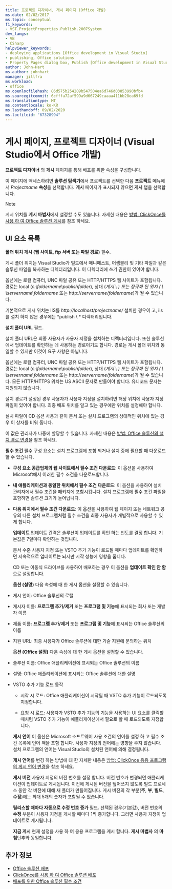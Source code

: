 ```yaml
---
title: 프로젝트 디자이너, 게시 페이지 (Office 개발)
ms.date: 02/02/2017
ms.topic: conceptual
f1_keywords:
- VST.ProjectProperties.Publish.2007System
dev_langs:
- VB
- CSharp
helpviewer_keywords:
- deploying applications [Office development in Visual Studio]
- publishing, Office solutions
- Property Pages dialog box, Publish [Office development in Visual Studio]
author: John-Hart
ms.author: johnhart
manager: jillfra
ms.workload:
- office
ms.openlocfilehash: 86d575b254209b547504ea6d746d03853990bfb4
ms.sourcegitcommit: 6cfffa72af599a9d667249caaaa411bb28ea69fd
ms.translationtype: MT
ms.contentlocale: ko-KR
ms.lasthandoff: 09/02/2020
ms.locfileid: "67328994"
---
```

# <a name="publish-page-project-designer-office-development-in-visual-studio"></a>게시 페이지, 프로젝트 디자이너 (Visual Studio에서 Office 개발)
  **프로젝트 디자이너** 의 **게시** 페이지를 통해 배포를 위한 속성을 구성합니다.

 이 페이지에 액세스하려면 **솔루션 탐색기**에서 프로젝트를 선택한 다음 **프로젝트** 메뉴에서 *Projectname* **속성**을 선택합니다. **게시** 페이지가 표시되지 않으면 **게시** 탭을 선택합니다.

> [!NOTE]
> 게시 위치를 **게시 마법사**에서 설정할 수도 있습니다. 자세한 내용은 [방법: ClickOnce를 사용 하 여 Office 솔루션 게시](https://msdn.microsoft.com/2b6c247e-bc04-4ce4-bb64-c4e79bb3d5b8)를 참조 하세요.

## <a name="uielement-list"></a>UI 요소 목록
 **폴더 위치 게시 (웹 사이트, ftp 서버 또는 파일 경로)** 필수.

 게시 폴더 위치는 Visual Studio가 빌드에서 매니페스트, 어셈블리 및 기타 파일과 같은 솔루션 파일을 복사하는 디렉터리입니다. 이 디렉터리에 쓰기 권한이 있어야 합니다.

 옵션에는 로컬 컴퓨터, UNC 파일 공유 또는 HTTP/HTTPS 웹 사이트가 포함됩니다. 경로는 local (*c:\foldername\publishfolder*), 상대 (*게시 \\ *) 또는 정규화 된 위치 (* \\ \servername\foldername* 또는 http://<em>servername/foldername</em>)가 될 수 있습니다.

 기본적으로 게시 위치는 IIS를 *http://localhost/projectname/* 설치한 경우이 고, iis를 설치 하지 않은 경우에는 *publish \\ * 디렉터리입니다.

 **설치 폴더 URL** 필드.

 설치 폴더 URL은 최종 사용자가 사용자 지정을 설치하는 디렉터리입니다. 또한 솔루션에서 업데이트를 확인하는 데 사용하는 경로이기도 합니다. 경로는 게시 폴더 위치와 동일할 수 있지만 이것이 요구 사항은 아닙니다.

 옵션에는 로컬 컴퓨터, UNC 파일 공유 또는 HTTP/HTTPS 웹 사이트가 포함됩니다. 경로는 local (*c:\foldername\publishfolder*), 상대 (*게시 \\ *) 또는 정규화 된 위치 (* \\ \servername\foldername* 또는 http://<em>servername/foldername</em>)가 될 수 있습니다. 모든 HTTP/HTTPS 위치는 US ASCII 문자로 만들어야 합니다. 유니코드 문자는 지원되지 않습니다.

 설치 경로가 설정된 경우 사용자가 사용자 지정을 설치하려면 해당 위치에 사용자 지정 파일이 있어야 합니다. 최종 배포 위치를 알고 있는 경우에만 위치를 설정해야 합니다.

 설치 파일이 CD 옵션 사용과 같이 문서 또는 설치 프로그램의 상대적인 위치에 있는 경우 이 상자를 비워 둡니다.

 이 값은 관리자가 나중에 할당할 수 있습니다. 자세한 내용은 [방법: Office 솔루션의 설치 경로 변경](https://msdn.microsoft.com/d0eaa07b-2d72-4902-899f-2f9fb165b8fd)을 참조 하세요.

 **필수 조건** 필수 구성 요소는 설치 프로그램에 포함 되거나 설치 중에 필요할 때 다운로드할 수 있습니다.

- **구성 요소 공급업체의 웹 사이트에서 필수 조건 다운로드**: 이 옵션을 사용하여 Microsoft에서 이러한 필수 조건을 다운로드합니다.

- **내 애플리케이션과 동일한 위치에서 필수 조건 다운로드**: 이 옵션을 사용하여 설치 관리자에서 필수 조건을 패키지에 포함시킵니다. 설치 프로그램에 필수 조건 파일을 포함하면 솔루션 크기가 늘어납니다.

- **다음 위치에서 필수 조건 다운로드**: 이 옵션을 사용하여 웹 페이지 또는 네트워크 공유의 다른 설치 프로그램처럼 필수 조건을 최종 사용자가 개별적으로 사용할 수 있게 합니다.

  **업데이트** 업데이트 간격은 솔루션이 업데이트를 확인 하는 빈도를 결정 합니다. 기본값은 7일마다 확인하는 것입니다.

  문서 수준 사용자 지정 또는 VSTO 추가 기능이 로드될 때마다 업데이트를 확인하면 지속적으로 업데이트는 되지만 시작 성능에 영향을 줍니다.

  CD 또는 이동식 드라이브를 사용하여 배포하는 경우 이 옵션을 **업데이트 확인 안 함**으로 설정합니다.

  **옵션 (설명)** 다음 속성에 대 한 게시 옵션을 설정할 수 있습니다.

- 게시 언어: Office 솔루션의 로캘

- 게시자 이름: **프로그램 추가/제거** 또는 **프로그램 및 기능**에 표시되는 회사 또는 개발자 이름

- 제품 이름: **프로그램 추가/제거** 또는 **프로그램 및 기능**에 표시되는 Office 솔루션의 이름

- 지원 URL: 최종 사용자가 Office 솔루션에 대한 기술 지원에 문의하는 위치

  **옵션 (Office 설정)** 다음 속성에 대 한 게시 옵션을 설정할 수 있습니다.

- 솔루션 이름: Office 애플리케이션에 표시되는 Office 솔루션의 이름

- 설명: Office 애플리케이션에 표시되는 Office 솔루션에 대한 설명

- VSTO 추가 기능 로드 동작

  - 시작 시 로드: Office 애플리케이션이 시작될 때 VSTO 추가 기능이 로드되도록 지정합니다.

  - 요청 시 로드: 사용자가 VSTO 추가 기능의 기능을 사용하는 UI 요소를 클릭할 때처럼 VSTO 추가 기능이 애플리케이션에서 필요로 할 때 로드되도록 지정합니다.

  **게시 언어** 이 옵션은 Microsoft 소프트웨어 사용 조건의 언어를 설정 하 고 필수 조건 목록에 언어 팩을 포함 합니다. 사용자 지정의 언어에는 영향을 주지 않습니다. 설치 프로그램의 언어는 Visual Studio의 설치된 언어에 의해 결정됩니다.

  **게시 언어**를 변경 하는 방법에 대 한 자세한 내용은 [방법: ClickOnce 응용 프로그램의 게시 언어 변경](../deployment/how-to-change-the-publish-language-for-a-clickonce-application.md)을 참조 하세요.

  **게시 버전** 사용자 지정의 버전 번호를 설정 합니다. 버전 번호가 변경되면 애플리케이션이 업데이트로 게시됩니다. 이전에 게시된 버전을 덮어쓰지 않도록 빌드 프로세스 동안 각 버전에 대해 새 폴더가 만들어집니다. 게시 버전의 각 부분(**주**, **부**, **빌드**, **수정**)에는 최대 5개의 숫자가 포함될 수 있습니다.

  **릴리스할 때마다 자동으로 수정 번호 증가** 필드. 선택된 경우(기본값), 버전 번호의 **수정** 부분이 사용자 지정을 게시할 때마다 1씩 증가합니다. 그러면 사용자 지정이 업데이트로 게시됩니다.

  **지금 게시** 현재 설정을 사용 하 여 응용 프로그램을 게시 합니다. **게시 마법사** 의 **마침**단추와 동일합니다.

## <a name="see-also"></a>추가 정보

- [Office 솔루션 배포](../vsto/deploying-an-office-solution.md)
- [ClickOnce를 사용 하 여 Office 솔루션 배포](../vsto/deploying-an-office-solution-by-using-clickonce.md)
- [배포를 위한 Office 솔루션 필수 조건](https://msdn.microsoft.com/9f672809-43a3-40a1-9057-397ce3b5126e)
